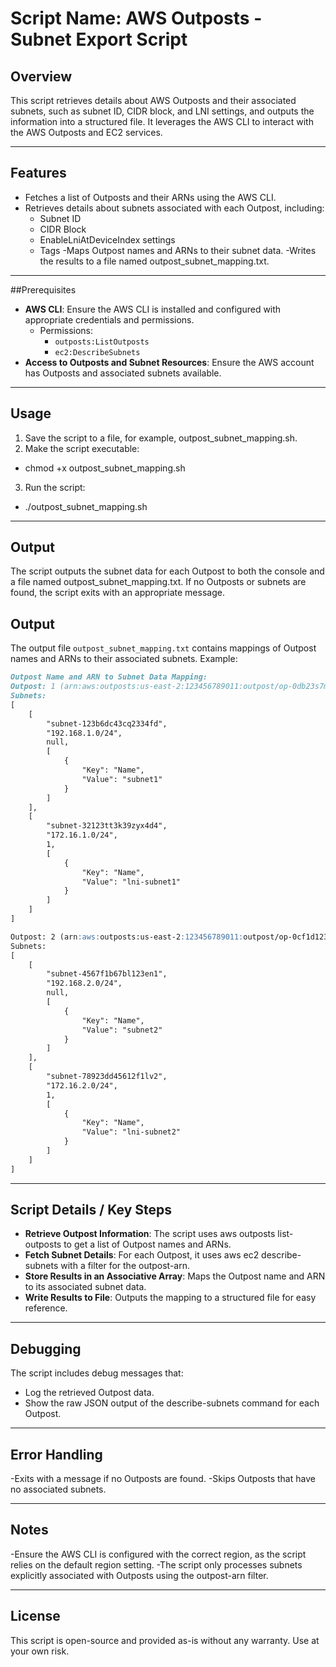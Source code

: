 # Script Name: AWS Outposts - Subnet Export Script

## Overview 
This script retrieves details about AWS Outposts and their associated subnets, such as subnet ID, CIDR block, and LNI settings, and outputs the information into a structured file. It leverages the AWS CLI to interact with the AWS Outposts and EC2 services.

---

## Features
- Fetches a list of Outposts and their ARNs using the AWS CLI.
- Retrieves details about subnets associated with each Outpost, including:
  - Subnet ID
  - CIDR Block
  - EnableLniAtDeviceIndex settings
  - Tags
-Maps Outpost names and ARNs to their subnet data.
-Writes the results to a file named outpost_subnet_mapping.txt.

---

##Prerequisites
- **AWS CLI**: Ensure the AWS CLI is installed and configured with appropriate credentials and permissions.
  - Permissions:
     - `outposts:ListOutposts`
     - `ec2:DescribeSubnets`
- **Access to Outposts and Subnet Resources**: Ensure the AWS account has Outposts and associated subnets available.

---

## Usage
1. Save the script to a file, for example, outpost_subnet_mapping.sh.
2. Make the script executable:
  - chmod +x outpost_subnet_mapping.sh
3. Run the script:
  - ./outpost_subnet_mapping.sh

---

## Output

The script outputs the subnet data for each Outpost to both the console and a file named outpost_subnet_mapping.txt. If no Outposts or subnets are found, the script exits with an appropriate message.

## Output

The output file `outpost_subnet_mapping.txt` contains mappings of Outpost names and ARNs to their associated subnets. Example:

```markdown
Outpost Name and ARN to Subnet Data Mapping:
Outpost: 1 (arn:aws:outposts:us-east-2:123456789011:outpost/op-0db23s7mc345tyssh)  
Subnets:
[
    [
        "subnet-123b6dc43cq2334fd",
        "192.168.1.0/24",
        null,
        [
            {
                "Key": "Name",
                "Value": "subnet1"
            }
        ]
    ],
    [
        "subnet-32123tt3k39zyx4d4",
        "172.16.1.0/24",
        1,
        [
            {
                "Key": "Name",
                "Value": "lni-subnet1"
            }
        ]
    ]
]

Outpost: 2 (arn:aws:outposts:us-east-2:123456789011:outpost/op-0cf1d123456sbad15)  
Subnets:
[
    [
        "subnet-4567f1b67bl123en1",
        "192.168.2.0/24",
        null,
        [
            {
                "Key": "Name",
                "Value": "subnet2"
            }
        ]
    ],
    [
        "subnet-78923dd45612f1lv2",
        "172.16.2.0/24",
        1,
        [
            {
                "Key": "Name",
                "Value": "lni-subnet2"
            }
        ]
    ]
]
```

---

## Script Details / Key Steps
- **Retrieve Outpost Information**: The script uses aws outposts list-outposts to get a list of Outpost names and ARNs.
- **Fetch Subnet Details**: For each Outpost, it uses aws ec2 describe-subnets with a filter for the outpost-arn.
- **Store Results in an Associative Array**: Maps the Outpost name and ARN to its associated subnet data.
- **Write Results to File**: Outputs the mapping to a structured file for easy reference.

---

## Debugging
The script includes debug messages that:
- Log the retrieved Outpost data.
- Show the raw JSON output of the describe-subnets command for each Outpost.

---

## Error Handling
-Exits with a message if no Outposts are found.
-Skips Outposts that have no associated subnets.

---

## Notes
-Ensure the AWS CLI is configured with the correct region, as the script relies on the default region setting.
-The script only processes subnets explicitly associated with Outposts using the outpost-arn filter.

---

## License
This script is open-source and provided as-is without any warranty. Use at your own risk.